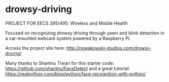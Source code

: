 # drowsy-driving

PROJECT FOR EECS 395/495: Wireless and Mobile Health

Focused on recognizing drowsy driving through yawn and blink detection in a car-mounted webcam system powered by a Raspberry Pi.

Access the project site here:
http://nowakowski-studios.com/drowsy-driving/


Many thanks to Shantnu Tiwari for this starter code:
https://github.com/shantnu/FaceDetect
and a great tutorial:
https://realpython.com/blog/python/face-recognition-with-python/
